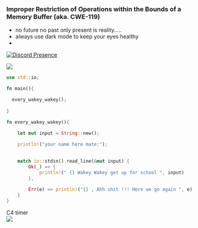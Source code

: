 ### Improper Restriction of Operations within the Bounds of a Memory Buffer (aka. CWE-119)
- no future no past only present is reality.....
- always use dark mode to keep your eyes healthy
- 
 [![Discord Presence](https://lanyard.cnrad.dev/api/449113066999775232)](https://discord.com/users/449113066999775232)

<p align="left">
  <img src="https://64.media.tumblr.com/92d2d43c3357c621fc3beec49b6c7850/tumblr_oi8o5utf9V1qfec8jo1_1280.gif">
</p> 

```rust
use std::io;

fn main(){

  every_wakey_wakey();
  
}

fn every_wakey_wakey(){
    
    let mut input = String::new();

    println!("your name here mate:");

    
    match io::stdin().read_line(&mut input) {
        Ok(_) => {
            println!(" {} Wakey Wakey get up for school ", input)
        },
        
        Err(e) => println!("{} , Ahh shit !!! Here we go again ", e)
    }
}
```

<p align="left"> 
  C4 timer<br>
  <img src="https://profile-counter.glitch.me/SamiulNahiyan/count.svg" />
</p>
<!--
**CWE-119/CWE-119** is a ✨ _special_ ✨ repository because its `README.md` (this file) appears on your GitHub profile.

Here are some ideas to get you started:

- 🔭 I’m currently working on ...
- 🌱 I’m currently learning ...
- 👯 I’m looking to collaborate on ...
- 🤔 I’m looking for help with ...
- 💬 Ask me about ...
- 📫 How to reach me: ...
- 😄 Pronouns: ...
- ⚡ Fun fact: ...
-->
